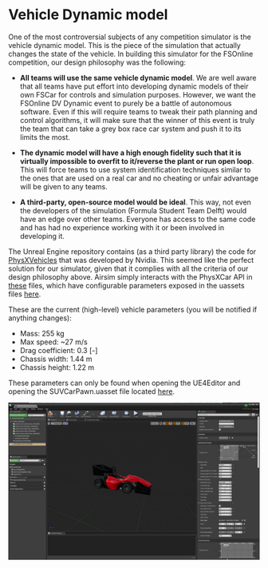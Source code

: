 # Vehicle Dynamic model

One of the most controversial subjects of any competition simulator is the vehicle dynamic model. This is the piece of the simulation that actually changes the state of the vehicle. In building this simulator for the FSOnline competition, our design philosophy was the following:

* **All teams will use the same vehicle dynamic model**. We are well aware that all teams have put effort into developing dynamic models of their own FSCar for controls and simulation purposes. However, we want the FSOnline DV Dynamic event to purely be a battle of autonomous software. Even if this will require teams to tweak their path planning and control algorithms, it will make sure that the winner of this event is truly the team that can take a grey box race car system and push it to its limits the most.

* **The dynamic model will have a high enough fidelity such that it is virtually impossible to overfit to it/reverse the plant or run open loop**. This will force teams to use system identification techniques similar to the ones that are used on a real car and no cheating or unfair advantage will be given to any teams.

* **A third-party, open-source model would be ideal**. This way, not even the developers of the simulation (Formula Student Team Delft) would have an edge over other teams. Everyone has access to the same code and has had no experience working with it or been involved in developing it.


The Unreal Engine repository contains (as a third party library) the code for [PhysXVehicles](https://docs.nvidia.com/gameworks/content/gameworkslibrary/physx/guide/Manual/Vehicles.html) that was developed by Nvidia. This seemed like the perfect solution for our simulator, given that it complies with all the criteria of our design philosophy above. Airsim simply interacts with the PhysXCar API in [these](https://github.com/FS-Online/Driverless-Competition-Simulator/tree/93fa784106c70e53e973e6d755ab5430feeef9da/UE4Project/Plugins/AirSim/Source/Vehicles/Car) files, which have configurable parameters exposed in the uassets files [here](https://github.com/FS-Online/Driverless-Competition-Simulator/tree/master/UE4Project/Plugins/AirSim/Content/VehicleAdv/SUV). 

These are the current (high-level) vehicle parameters (you will be notified if anything changes):

* Mass: 255 kg
* Max speed: ~27 m/s
* Drag coefficient: 0.3 [-]
* Chassis width: 1.44 m
* Chassis height: 1.22 m

These parameters can only be found when opening the UE4Editor and opening the SUVCarPawn.uasset file located [here](https://github.com/FS-Online/Driverless-Competition-Simulator/tree/master/UE4Project/Plugins/AirSim/Content/VehicleAdv/SUV).

![SUVCarPawn](images/vehicle_dynamic_model.png)